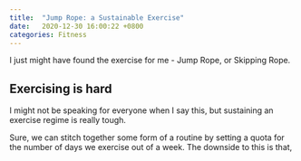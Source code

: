 ```yaml
---
title:  "Jump Rope: a Sustainable Exercise"
date:   2020-12-30 16:00:22 +0800
categories: Fitness
---
```


I just might have found the exercise for me - Jump Rope, or Skipping Rope.

## Exercising is hard
I might not be speaking for everyone when I say this, but sustaining an exercise regime is really tough.

Sure, we can stitch together some form of a routine by setting a quota for the number of days we exercise out of a week. The downside to this is that,